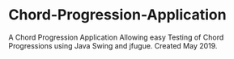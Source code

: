 # Chord-Progression-Application
A Chord Progression Application Allowing easy Testing of Chord Progressions using Java Swing and jfugue. Created May 2019.
